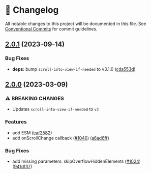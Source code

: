 <!-- markdownlint-disable --><!-- textlint-disable -->

# 📓 Changelog

All notable changes to this project will be documented in this file. See
[Conventional Commits](https://conventionalcommits.org) for commit guidelines.

## [2.0.1](https://github.com/scroll-into-view/smooth-scroll-into-view-if-needed/compare/v2.0.0...v2.0.1) (2023-09-14)

### Bug Fixes

- **deps:** bump `scroll-into-view-if-needed` to v3.1.0 ([cda553d](https://github.com/scroll-into-view/smooth-scroll-into-view-if-needed/commit/cda553d8a4d55647262e13b9191f422053df6915))

## [2.0.0](https://github.com/scroll-into-view/smooth-scroll-into-view-if-needed/compare/v1.1.33...v2.0.0) (2023-03-09)

### ⚠ BREAKING CHANGES

- Updates `scroll-into-view-if-needed` to `v3`

### Features

- add ESM ([eaf2582](https://github.com/scroll-into-view/smooth-scroll-into-view-if-needed/commit/eaf2582c7e4c36af63e17165fa791f2b2c575fe5))
- add onScrollChange callback ([#1040](https://github.com/scroll-into-view/smooth-scroll-into-view-if-needed/issues/1040)) ([a6ad6ff](https://github.com/scroll-into-view/smooth-scroll-into-view-if-needed/commit/a6ad6ffe1acb502902440da70c100d3b93307574))

### Bug Fixes

- add missing parameters: skipOverflowHiddenElements ([#1024](https://github.com/scroll-into-view/smooth-scroll-into-view-if-needed/issues/1024)) ([941df37](https://github.com/scroll-into-view/smooth-scroll-into-view-if-needed/commit/941df371bc5bf1ab1337bb811e1d3ce5a3974bbd))
